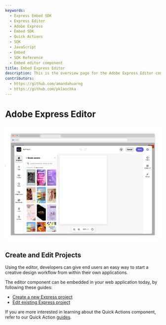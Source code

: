 ```yaml
---
keywords:
  - Express Embed SDK
  - Express Editor
  - Adobe Express
  - Embed SDK
  - Quick Actions
  - SDK
  - JavaScript
  - Embed
  - SDK Reference
  - Embed editor component
title: Embed Express Editor
description: This is the overview page for the Adobe Express Editor component.
contributors:
  - https://github.com/amandahuarng
  - https://github.com/pklaschka
---
```


# Adobe Express Editor 

![Editor](editor.png)

## Create and Edit Projects

Using the editor, developers can give end users an easy way to start a creative design workflow from within their own applications.

The editor component can be embedded in your web application today, by following these guides: 
* [Create a new Express project](create_project/index.md)
* [Edit existing Express project](edit_project/index.md)

If you are more interested in learning about the Quick Actions component, refer to our Quick Action [guides](../quick_actions/index.md).
